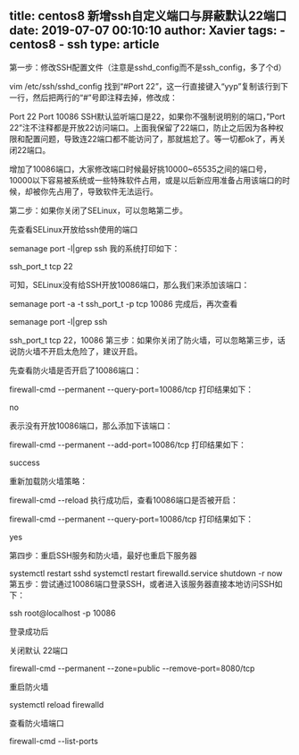title: centos8 新增ssh自定义端口与屏蔽默认22端口
date: 2019-07-07 00:10:10 
author: Xavier
tags: 
    - centos8
    - ssh
type: article
---

第一步：修改SSH配置文件（注意是sshd_config而不是ssh_config，多了个d）

vim /etc/ssh/sshd_config
找到“#Port 22”，这一行直接键入“yyp”复制该行到下一行，然后把两行的“#”号即注释去掉，修改成：

Port 22
Port 10086
SSH默认监听端口是22，如果你不强制说明别的端口，”Port 22”注不注释都是开放22访问端口。上面我保留了22端口，防止之后因为各种权限和配置问题，导致连22端口都不能访问了，那就尴尬了。等一切都ok了，再关闭22端口。

增加了10086端口，大家修改端口时候最好挑10000~65535之间的端口号，10000以下容易被系统或一些特殊软件占用，或是以后新应用准备占用该端口的时候，却被你先占用了，导致软件无法运行。

第二步：如果你关闭了SELinux，可以忽略第二步。

先查看SELinux开放给ssh使用的端口

semanage port -l|grep ssh
我的系统打印如下：

ssh_port_t tcp 22

可知，SELinux没有给SSH开放10086端口，那么我们来添加该端口：

semanage port -a -t ssh_port_t -p tcp 10086
完成后，再次查看

semanage port -l|grep ssh

ssh_port_t tcp 22，10086
第三步：如果你关闭了防火墙，可以忽略第三步，话说防火墙不开启太危险了，建议开启。

先查看防火墙是否开启了10086端口：

firewall-cmd --permanent --query-port=10086/tcp
打印结果如下：

no

表示没有开放10086端口，那么添加下该端口：

firewall-cmd --permanent --add-port=10086/tcp
打印结果如下：

success

重新加载防火墙策略：

firewall-cmd --reload
执行成功后，查看10086端口是否被开启：

firewall-cmd --permanent --query-port=10086/tcp
打印结果如下：

yes

第四步：重启SSH服务和防火墙，最好也重启下服务器

systemctl restart sshd
systemctl restart firewalld.service
shutdown -r now
第五步：尝试通过10086端口登录SSH，或者进入该服务器直接本地访问SSH如下：

ssh root@localhost -p 10086

登录成功后

关闭默认 22端口

firewall-cmd --permanent --zone=public --remove-port=8080/tcp

重启防火墙

systemctl reload firewalld

查看防火墙端口

firewall-cmd --list-ports
